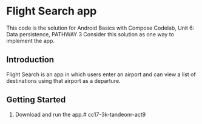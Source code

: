 Flight Search app
=====================

This code is the solution for Android Basics with Compose Codelab, Unit 6: Data persistence, PATHWAY 3
Consider this solution as one way to implement the app.

Introduction
------------

Flight Search is an app in which users enter an airport and can view a list of destinations using that airport as a departure.

Getting Started
---------------

1. Download and run the app.#   c c 1 7 - 3 k - t a n d e o n r - a c t 9  
 